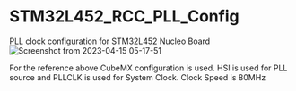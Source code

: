 # STM32L452_RCC_PLL_Config
PLL clock configuration for STM32L452 Nucleo Board
![Screenshot from 2023-04-15 05-17-51](https://user-images.githubusercontent.com/109805805/232218593-ea602689-bd24-4a56-8079-66f1d9b57d46.png)

For the reference above CubeMX configuration is used. HSI is used for PLL source and PLLCLK is used for System Clock. 
Clock Speed is 80MHz

